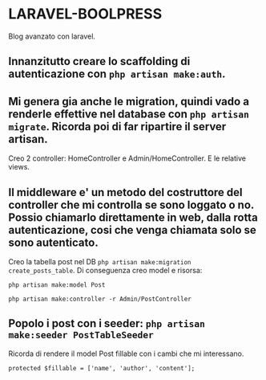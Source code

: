 # LARAVEL-BOOLPRESS

Blog avanzato con laravel.

Innanzitutto creare lo scaffolding di autenticazione con `php artisan make:auth`.
-----
Mi genera gia anche le migration, quindi vado a renderle effettive nel database con `php artisan migrate`. Ricorda poi di far ripartire il server artisan.
-----

Creo 2 controller: HomeController e Admin/HomeController. E le relative views.

Il middleware e' un metodo del costruttore del controller che mi controlla se sono loggato o no. Possio chiamarlo direttamente in web, dalla rotta autenticazione, cosi che venga chiamata solo se sono autenticato.
-----

Creo la tabella post nel DB `php artisan make:migration create_posts_table`.
Di conseguenza creo model e risorsa:

`php artisan make:model Post`

`php artisan make:controller -r Admin/PostController`

Popolo i post con i seeder:
`php artisan make:seeder PostTableSeeder`
-----

Ricorda di rendere il model Post fillable con i cambi che mi interessano.

`protected $fillable = ['name', 'author', 'content'];`
